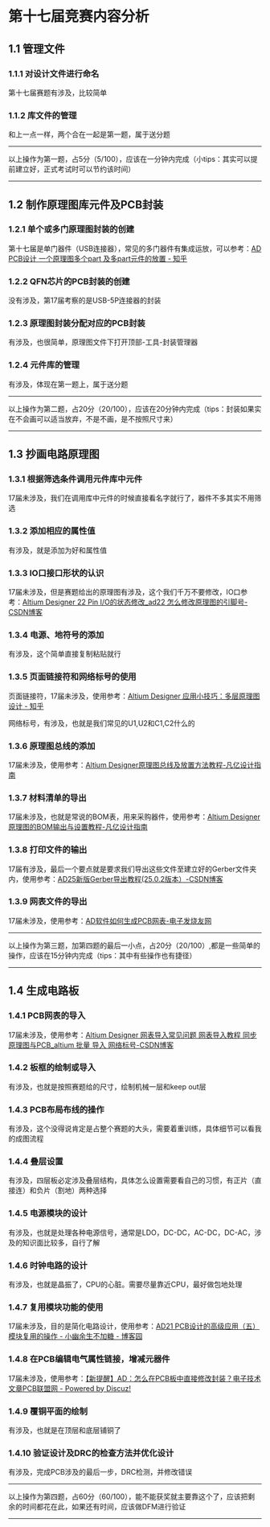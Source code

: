 # 第十七届竞赛内容分析

## 1.1 管理文件

### 1.1.1 对设计文件进行命名

第十七届赛题有涉及，比较简单

### 1.1.2 库文件的管理

和上一点一样，两个合在一起是第一题，属于送分题

---

以上操作为第一题，占5分（5/100），应该在一分钟内完成（小tips：其实可以提前建立好，正式考试时可以节约该时间）

---

## 1.2 制作原理图库元件及PCB封装

### 1.2.1 单个或多门原理图封装的创建

第十七届是单门器件（USB连接器），常见的多门器件有集成运放，可以参考：[AD PCB设计 一个原理图多个part 及多part元件的放置 - 知乎](https://zhuanlan.zhihu.com/p/499321214)

### 1.2.2 QFN芯片的PCB封装的创建

没有涉及，第17届考察的是USB-5P连接器的封装

### 1.2.3 原理图封装分配对应的PCB封装

有涉及，也很简单，原理图文件下打开顶部-工具-封装管理器

### 1.2.4 元件库的管理

有涉及，体现在第一题上，属于送分题

---

以上操作为第二题，占20分（20/100），应该在20分钟内完成（tips：封装如果实在不会画可以适当放弃，不是不画，是不按照尺寸来）

---

## 1.3 抄画电路原理图

### 1.3.1 根据筛选条件调用元件库中元件

17届未涉及，我们在调用库中元件的时候直接看名字就行了，器件不多其实不用筛选

### 1.3.2 添加相应的属性值

有涉及，就是添加为好和属性值

### 1.3.3 IO口接口形状的认识

17届未涉及，但是赛题给出的原理图有涉及，这个我们千万不要修改，IO口参考：[Altium Designer 22 Pin I/O的状态修改_ad22 怎么修改原理图的引脚号-CSDN博客](https://blog.csdn.net/qzf1603/article/details/128194120)

### 1.3.4 电源、地符号的添加

有涉及，这个简单直接复制粘贴就行

### 1.3.5 页面链接符和网络标号的使用

页面链接符，17届未涉及，使用参考：[Altium Designer 应用小技巧：多层原理图设计 - 知乎](https://zhuanlan.zhihu.com/p/418131170)

网络标号，有涉及，也就是我们常见的U1,U2和C1,C2什么的

### 1.3.6 原理图总线的添加

17届未涉及，使用参考：[Altium Designer原理图总线及放置方法教程-凡亿设计指南](https://m.fanyedu.com/guideline/275.html)

### 1.3.7 材料清单的导出

17届未涉及，也就是常说的BOM表，用来采购器件，使用参考：[Altium Designer原理图的BOM输出与设置教程-凡亿设计指南](https://m.fanyedu.com/guideline/288.html)

### 1.3.8 打印文件的输出

17届有涉及，最后一个要点就是要求我们导出这些文件至建立好的Gerber文件夹内，使用参考：[AD25新版Gerber导出教程(25.0.2版本）-CSDN博客](https://blog.csdn.net/weixin_43239241/article/details/143999899#:~:text=AD23版本到AD25版本的Gerber文件导出，均可以参考此文，本文按照AD25最新版本做导出说明演示，请按照图示操作设置即可。%20在PCB界面下【File】→【Fabrication%20Outputs】→【Gerber%20Files】,点击Apply即可，导出文件可直接关闭，无需保存%20回到PCB界面下【File】→【Fabrication%20Outputs】→【NC%20Drill%20Files】)

### 1.3.9 网表文件的导出

17届未涉及，使用参考：[AD软件如何生成PCB网表-电子发烧友网](https://www.elecfans.com/d/5403620.html)

---

以上操作为第三题，加第四题的最后一小点，占20分（20/100）,都是一些简单的操作，应该在15分钟内完成（tips：其中有些操作也有捷径）

---

## 1.4 生成电路板

### 1.4.1 PCB网表的导入

17届未涉及，使用参考：[Altium Designer 网表导入常见问题 网表导入教程 同步原理图与PCB_altium 批量 导入 网络标号-CSDN博客](https://blog.csdn.net/name_qianqian/article/details/78492917)

### 1.4.2 板框的绘制或导入

有涉及，也就是按照赛题给的尺寸，绘制机械一层和keep out层

### 1.4.3 PCB布局布线的操作

有涉及，这个没得说肯定是占整个赛题的大头，需要着重训练，具体细节可以看我的成图流程

### 1.4.4 叠层设置

有涉及，四层板必定涉及叠层结构，具体怎么设置需要看自己的习惯，有正片（直接连）和负片（割地）两种选择

### 1.4.5 电源模块的设计

有涉及，也就是处理各种电源信号，通常是LDO，DC-DC，AC-DC，DC-AC，涉及的知识面比较多，自行了解

### 1.4.6 时钟电路的设计

有涉及，也就是晶振了，CPU的心脏。需要尽量靠近CPU，最好做包地处理

### 1.4.7 复用模块功能的使用

17届未涉及，目的是简化电路设计，使用参考：[AD21 PCB设计的高级应用（五）模块复用的操作 - 小幽余生不加糖 - 博客园](https://www.cnblogs.com/-xiou/p/18043849)

### 1.4.8 在PCB编辑电气属性链接，增减元器件

17届未涉及，使用参考：[【新提醒】AD：怎么在PCB板中直接修改封装？电子技术文章PCB联盟网 - Powered by Discuz!](https://www.pcbbar.com/thread-31624-1-1.html)

### 1.4.9 覆铜平面的绘制

有涉及，也就是在顶层和底层铺铜了

### 1.4.10 验证设计及DRC的检查方法并优化设计

有涉及，完成PCB涉及的最后一步，DRC检测，并修改错误

---

以上操作为第四题，占60分（60/100），能不能获奖就主要靠这个了，应该把剩余的时间都花在此，如果还有时间，应该做DFM进行验证

---


